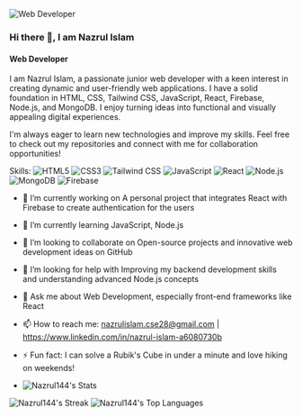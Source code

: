 ![Web Developer](https://i.ibb.co/xjyQbBD/Cover-Image.jpg)
### Hi there 👋, I am Nazrul Islam
#### Web Developer

I am Nazrul Islam, a passionate junior web developer with a keen interest in creating dynamic and user-friendly web applications. I have a solid foundation in HTML, CSS, Tailwind CSS, JavaScript, React, Firebase, Node.js, and MongoDB. I enjoy turning ideas into functional and visually appealing digital experiences.

I'm always eager to learn new technologies and improve my skills. Feel free to check out my repositories and connect with me for collaboration opportunities!

Skills: ![HTML5](https://img.shields.io/badge/-HTML5-E34F26?logo=html5&logoColor=fff&style=flat) ![CSS3](https://img.shields.io/badge/-CSS3-1572B6?logo=css3&logoColor=fff&style=flat) ![Tailwind CSS](https://img.shields.io/badge/-Tailwind%20CSS-38B2AC?logo=tailwind-css&logoColor=fff&style=flat)  ![JavaScript](https://img.shields.io/badge/-JavaScript-F7DF1E?logo=javascript&logoColor=000&style=flat) ![React](https://img.shields.io/badge/-React-61DAFB?logo=react&logoColor=000&style=flat) ![Node.js](https://img.shields.io/badge/-Node.js-339933?logo=node.js&logoColor=fff&style=flat) ![MongoDB](https://img.shields.io/badge/-MongoDB-47A248?logo=mongodb&logoColor=fff&style=flat) ![Firebase](https://img.shields.io/badge/-Firebase-FFCA28?logo=firebase&logoColor=000&style=flat)

- 🔭 I’m currently working on A personal project that integrates React with Firebase to create authentication for the users 
- 🌱 I’m currently learning JavaScript, Node.js 
- 👯 I’m looking to collaborate on Open-source projects and innovative web development ideas on GitHub 
- 🤔 I’m looking for help with Improving my backend development skills and understanding advanced Node.js concepts 
- 💬 Ask me about Web Development, especially front-end frameworks like React 
- 📫 How to reach me: nazrulislam.cse28@gmail.com | https://www.linkedin.com/in/nazrul-islam-a6080730b 
- ⚡ Fun fact: I can solve a Rubik's Cube in under a minute and love hiking on weekends!

- ![Nazrul144's Stats](https://github-readme-stats.vercel.app/api?username=Nazrul144&theme=gruvbox&show_icons=true&hide_border=false&count_private=true)


![Nazrul144's Streak](https://github-readme-streak-stats.herokuapp.com/?user=Nazrul144&theme=gruvbox&hide_border=false)
![Nazrul144's Top Languages](https://github-readme-stats.vercel.app/api/top-langs/?username=Nazrul144&theme=gruvbox&show_icons=true&hide_border=false&layout=compact)
